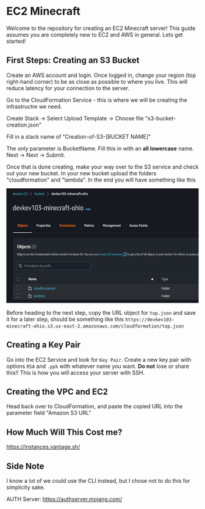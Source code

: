 # EC2 Minecraft #

Welcome to the repository for creating an EC2 Minecraft server! This guide assumes you are completely new to EC2 and AWS in general. Lets get started!

## First Steps: Creating an S3 Bucket ##

Create an AWS account and login. Once logged in, change your region (top right-hand corner) to be as close as possible to where you live. This will reduce latency for your connection to the server.

Go to the CloudFormation Service - this is where we will be creating the infrastructre we need. 

Create Stack -> Select Upload Template -> Choose file "s3-bucket-creation.json"

Fill in a stack name of "Creation-of-S3-[BUCKET NAME]"

The only parameter is BucketName. Fill this in with an **all lowercase** name. Next -> Next -> Submit.

Once that is done creating, make your way over to the S3 service and check out your new bucket. In your new bucket upload the folders "cloudformation" and "lambda". In the end you will have something like this 

<img src="./images/s3-uploaded-folders.PNG"  width="600" height="300">

Before heading to the next step, copy the URL object for `top.json` and save it for a later step, should be something like this `https://devkev103-minecraft-ohio.s3.us-east-2.amazonaws.com/cloudformation/top.json`

## Creating a Key Pair ##

Go into the EC2 Service and look for `Key Pair`. Create a new key pair with options `RSA` and `.ppk` with whatever name you want. **Do not** lose or share this!! This is how you will access your server with SSH.

## Creating the VPC and EC2 ##

Head back over to CloudFormation, and paste the copied URL into the parameter field "Amazon S3 URL"

## How Much Will This Cost me? ##

https://instances.vantage.sh/

## Side Note ##

I know a lot of we could use the CLI instead, but I chose not to do this for simplicity sake.



AUTH Server: https://authserver.mojang.com/